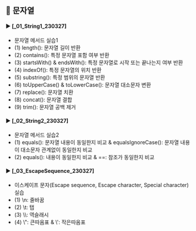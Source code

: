 ####
## 📌 문자열
####
#### ► [_01_String1_230327]
- 문자열 메서드 실습1
- (1) length(): 문자열 길이 반환
- (2) contains(): 특정 문자열 포함 여부 반환
- (3) startsWith() & endsWith(): 특정 문자열로 시작 또는 끝나는지 여부 반환
- (4) indexOf(): 특정 문자열의 위치 반환
- (5) substring(): 특정 범위의 문자열 반환
- (6) toUpperCase() & toLowerCase(): 문자열 대소문자 변환
- (7) replace(): 문자열 치환
- (8) concat(): 문자열 결합
- (9) trim(): 문자열 공백 제거
####
#### ► [_02_String2_230327]
- 문자열 메서드 실습2
- (1) equals(): 문자열 내용이 동일한지 비교 & equalsIgnoreCase(): 문자열 내용이 대소문자 관계없이 동일한지 비교
- (2) equals(): 내용이 동일한지 비교 & ==: 참조가 동일한지 비교
####
#### ► [_03_EscapeSequence_230327]
- 이스케이프 문자(Escape sequence, Escape character, Special character) 실습
- (1) \n: 줄바꿈
- (2) \t: 탭
- (3) \\\\: 역슬래시
- (4) \\": 큰따옴표 & \\': 작은따옴표
####

